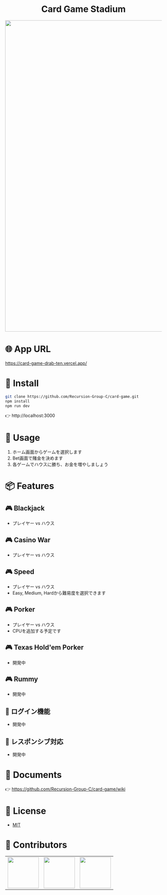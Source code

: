 <!-- 参考 -->
<!-- https://qiita.com/koeri3/items/f85a617dcb6efebb2cab -->
<!-- https://qiita.com/aocattleya/items/5f836e9c65ba3eb3af03 -->
<h1 align="center">Card Game Stadium</h2>

<p align="center">
    <img src="public/images/demo.gif" width="1000px;" /><br>
</p>

# :globe_with_meridians: App URL
https://card-game-drab-ten.vercel.app/

# :syringe: Install
```bash
git clone https://github.com/Recursion-Group-C/card-game.git
npm install
npm run dev
```
:point_right: http://localhost:3000

# :speech_balloon: Usage
1. ホーム画面からゲームを選択します
1. Bet画面で賭金を決めます
1. 各ゲームでハウスに勝ち、お金を増やしましょう

# :package: Features
## 🎮 Blackjack
- プレイヤー vs ハウス

## 🎮 Casino War
- プレイヤー vs ハウス

## 🎮 Speed
- プレイヤー vs ハウス
- Easy, Medium, Hardから難易度を選択できます

## 🎮 Porker
- プレイヤー vs ハウス
- CPUを追加する予定です

## 🎮 Texas Hold'em Porker
- 開発中

## 🎮 Rummy
- 開発中

## 🔏 ログイン機能
- 開発中

## 💄 レスポンシブ対応
- 開発中

# 📖 Documents
👉 https://github.com/Recursion-Group-C/card-game/wiki

# :ticket: License

- [MIT](https://raw.githubusercontent.com/aocattleya/Ramen-Timer/master/LICENSE)  

# :construction_worker: Contributors

<table>
  <tr>
    <td align="center"><a href="https://github.com/y0uk1"><img src="https://github.com/y0uk1.png" width="100px;"/></td>
    <td align="center"><a href="https://github.com/yziori"><img src="https://github.com/yziori.png" width="100px;"/></td>
    <td align="center"><a href="https://github.com/daitenn"><img src="https://github.com/daitenn.png" width="100px;"/></td>
  </tr>
</table>